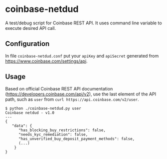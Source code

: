 # coinbase-netdud

A test/debug script for Coinbase REST API. It uses command line variable to execute desired API call.


## Configuration

In file `coinbase-netdud.conf` put your `apiKey` and `apiSecret` generated from https://www.coinbase.com/settings/api.

## Usage

Based on official Coinbase REST API documentation (https://developers.coinbase.com/api/v2), use the last element of the API path, such as `user` from `curl https://api.coinbase.com/v2/user`.

```
$ python ./coinbase-netdud.py user
Coinbase netdud - v1.0
---
{
   "data": {
      "has_blocking_buy_restrictions": false,
      "needs_kyc_remediation": false,
      "has_unverified_buy_deposit_payment_methods": false,
      (...)
    } 
}
```

